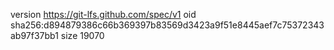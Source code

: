 version https://git-lfs.github.com/spec/v1
oid sha256:d894879386c66b369397b83569d3423a9f51e8445aef7c75372343ab97f37bb1
size 19070
